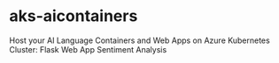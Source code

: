 # aks-aicontainers
 Host your AI Language Containers and Web Apps on Azure Kubernetes Cluster: Flask Web App Sentiment Analysis
